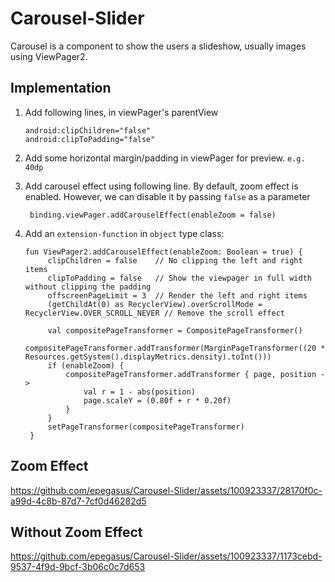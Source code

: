 # Carousel-Slider
Carousel is a component to show the users a slideshow, usually images using ViewPager2.

## Implementation

1) Add following lines, in viewPager's parentView

       android:clipChildren="false"
       android:clipToPadding="false"

2) Add some horizontal margin/padding in viewPager for preview. `e.g. 40dp`

3) Add carousel effect using following line. By default, zoom effect is enabled. However, we can disable it by passing `false` as a parameter

        binding.viewPager.addCarouselEffect(enableZoom = false)
        
4) Add an `extension-function` in `object` type class:

       fun ViewPager2.addCarouselEffect(enableZoom: Boolean = true) {
            clipChildren = false    // No clipping the left and right items
            clipToPadding = false   // Show the viewpager in full width without clipping the padding
            offscreenPageLimit = 3  // Render the left and right items
            (getChildAt(0) as RecyclerView).overScrollMode = RecyclerView.OVER_SCROLL_NEVER // Remove the scroll effect

            val compositePageTransformer = CompositePageTransformer()
            compositePageTransformer.addTransformer(MarginPageTransformer((20 * Resources.getSystem().displayMetrics.density).toInt()))
            if (enableZoom) {
                compositePageTransformer.addTransformer { page, position ->
                    val r = 1 - abs(position)
                    page.scaleY = (0.80f + r * 0.20f)
                }
            }
            setPageTransformer(compositePageTransformer)
        }


## Zoom Effect

https://github.com/epegasus/Carousel-Slider/assets/100923337/28170f0c-a99d-4c8b-87d7-7cf0d46282d5

## Without Zoom Effect

https://github.com/epegasus/Carousel-Slider/assets/100923337/1173cebd-9537-4f9d-9bcf-3b06c0c7d653
